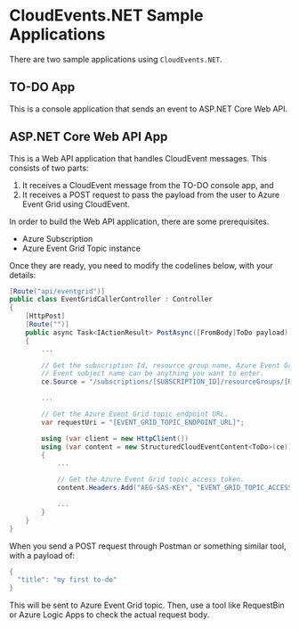 # CloudEvents.NET Sample Applications #

There are two sample applications using `CloudEvents.NET`.


## TO-DO App ##

This is a console application that sends an event to ASP.NET Core Web API.


## ASP.NET Core Web API App ##

This is a Web API application that handles CloudEvent messages. This consists of two parts:

1. It receives a CloudEvent message from the TO-DO console app, and
1. It receives a POST request to pass the payload from the user to Azure Event Grid using CloudEvent.

In order to build the Web API application, there are some prerequisites.

* Azure Subscription
* Azure Event Grid Topic instance

Once they are ready, you need to modify the codelines below, with your details:

```csharp
[Route("api/eventgrid")]
public class EventGridCallerController : Controller
{
    [HttpPost]
    [Route("")]
    public async Task<IActionResult> PostAsync([FromBody]ToDo payload)
    {
        ...

        // Get the subscription Id, resource group name, Azure Event Grid topic name.
        // Event subject name can be anything you want to enter.
        ce.Source = "/subscriptions/[SUBSCRIPTION_ID]/resourceGroups/[RESOURCE_GROUP_NAME]/providers/microsoft.eventgrid/topics/[TOPIC_NAME]#[EVENT_SUBJECT_NAME]";

        ...

        // Get the Azure Event Grid topic endpoint URL.
        var requestUri = "[EVENT_GRID_TOPIC_ENDPOINT_URL]";

        using (var client = new HttpClient())
        using (var content = new StructuredCloudEventContent<ToDo>(ce))
        {
            ...

            // Get the Azure Event Grid topic access token.
            content.Headers.Add("AEG-SAS-KEY", "EVENT_GRID_TOPIC_ACCESS_TOKEN");

            ...
        }
    }
}
```

When you send a POST request through Postman or something similar tool, with a payload of:

```csharp
{
  "title": "my first to-do"
}
```

This will be sent to Azure Event Grid topic. Then, use a tool like RequestBin or Azure Logic Apps to check the actual request body.
